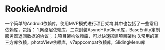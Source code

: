 # RookieAndroid
一个简单的Android依赖库，使用MVP模式进行项目架构
其中也包括了一些常用依赖库，包括：
1.网络层依赖库，二次封装AsyncHttpClient库，BaseEntity定制服务器返回数据的协议；
2.项目架构依赖库，可以快速搭建项目架构
3.常用的第三方库依赖，photoView依赖库，v7appcompat依赖库，SlidingMenu库
